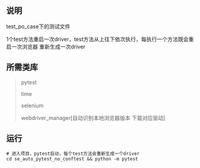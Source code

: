 ## 说明

test_po_case下的测试文件

​	1个test方法重启一次driver，test方法从上往下依次执行，每执行一个方法既会重启一次浏览器 重新生成一次driver

## 所需类库

> pytest 
>
> time
>
> selenium
>
> webdriver_manager[自动识别本地浏览器版本 下载对应驱动]

## 运行

```shell
# 进入项目，pytest启动，每个test方法会重新生成一个driver
cd se_auto_pytest_no_conftest && python -m pytest 
```

